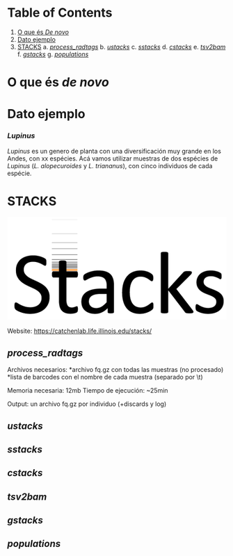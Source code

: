 
# Table of Contents

1. [O que és *De novo*](#denovo)
2. [Dato ejemplo](#dato)
3. [STACKS](#stacks)
	a. [*process_radtags*](#process_radtagd)
	b. [*ustacks*](#ustacks)
	c. [*sstacks*](#sstacks)
	d. [*cstacks*](#cstacks)
	e. [*tsv2bam*](#tsv2bam)
	f. [*gstacks*](#gstacks)
	g. [*populations*](#population)

# O que és *de novo* <a name = "denovo"></a>



# Dato ejemplo <a name = "dato"></a>
### *Lupinus*
*Lupinus* es un genero de planta con una diversificación muy grande en los Andes, con xx espécies. Acá vamos utilizar muestras de dos espécies de *Lupinus* (*L. alopecuroides* y *L. triananus*), con cinco individuos de cada espécie.


# STACKS <a name = "stacks"></a>

![stacks logo](./Imagenes/stacks_logo.png)

Website: https://catchenlab.life.illinois.edu/stacks/

## *process_radtags* <a name = "process_radtags"></a>
Archivos necesarios: 
*archivo fq.gz con todas las muestras (no procesado)
*lista de barcodes con el nombre de cada muestra (separado por \t)

Memoria necesaria: 12mb
Tiempo de ejecución: ~25min

Output: un archivo fq.gz por individuo (+discards y log)

## *ustacks* <a name = "ustacks"></a>

## *sstacks* <a name = "sstacks"></a>

## *cstacks* <a name = "cstacks"></a>

## *tsv2bam* <a name = "tsv2bam"></a>

## *gstacks* <a name = "gstacks"></a>

## *populations* <a name = "populations"></a>